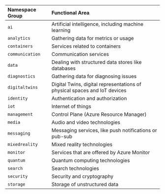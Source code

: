 | Namespace Group  | Functional Area                                                           |
|:-----------------|:--------------------------------------------------------------------------|
| `ai`             | Artificial intelligence, including machine learning                       |
| `analytics`      | Gathering data for metrics or usage                                       |
| `containers`     | Services related to containers                                            |
| `communication`  | Communication services                                                    |
| `data`           | Dealing with structured data stores like databases                        |
| `diagnostics`    | Gathering data for diagnosing issues                                      |
| `digitaltwins`   | Digital Twins, digital representations of physical spaces and IoT devices |
| `identity`       | Authentication and authorization                                          |
| `iot`            | Internet of things                                                        |
| `management`     | Control Plane (Azure Resource Manager)                                    |
| `media`          | Audio and video technologies                                              |
| `messaging`      | Messaging services, like push notifications or pub-sub                    |
| `mixedreality`   | Mixed reality technologies                                                |
| `monitor`        | Services that are offered by Azure Monitor                                |
| `quantum`        | Quantum computing technologies                                            |
| `search`         | Search technologies                                                       |
| `security`       | Security and cryptography                                                 |
| `storage`        | Storage of unstructured data                                              |
